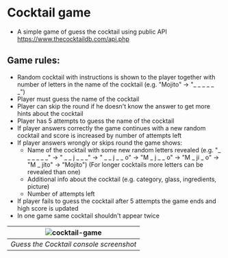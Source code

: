 # Cocktail game

- A simple game of guess the cocktail using public API https://www.thecocktaildb.com/api.php

## Game rules:

- Random cocktail with instructions is shown to the player together with number of letters in the name of the cocktail (e.g. "Mojito" -> "\_ \_ \_ \_ \_ \_")
- Player must guess the name of the cocktail
- Player can skip the round if he doesn't know the answer to get more hints about the cocktail
- Player has 5 attempts to guess the name of the cocktail
- If player answers correctly the game continues with a new random cocktail and score is increased by number of attempts left
- If player answers wrongly or skips round the game shows:
  - Name of the cocktail with some new random letters revealed (e.g. "\_ \_ \_ \_ \_ _" -> " _ _ j _ \_ _" -> " _ _ j _ _ o" -> "M _ j \_ _ o" -> "M _ ji _ o" -> "M _ jito" -> "Mojito") (For longer cocktails more letters can be revealed than one)
  - Additional info about the cocktail (e.g. category, glass, ingredients, picture)
  - Number of attempts left
- If player fails to guess the cocktail after 5 attempts the game ends and high score is updated
- In one game same cocktail shouldn't appear twice
 
| ![cocktail-game](https://github.com/user-attachments/assets/18a5910b-06cf-4271-ae07-5ed8d33bb1f3) |
|:--:|
| *Guess the Cocktail console screenshot* |
